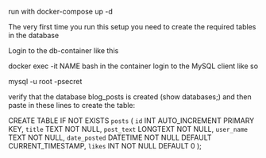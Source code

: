 run with docker-compose up -d

The very first time you run this setup you need to create the required tables in the database

Login to the db-container like this

docker exec -it NAME bash
in the container login to the MySQL client like so

mysql -u root -psecret

verify that the database blog_posts is created (show databases;) and then paste in these lines to create the table:

CREATE TABLE IF NOT EXISTS `posts` (
    `id` INT AUTO_INCREMENT PRIMARY KEY,
    `title` TEXT NOT NULL,
    `post_text` LONGTEXT NOT NULL,
    `user_name` TEXT NOT NULL,
    `date_posted` DATETIME NOT NULL DEFAULT CURRENT_TIMESTAMP,
    `likes` INT NOT NULL DEFAULT 0
);



